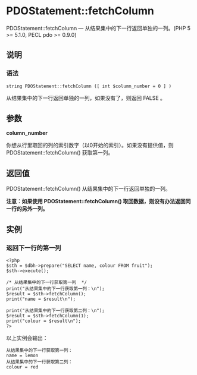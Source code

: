 # PDOStatement::fetchColumn



PDOStatement::fetchColumn — 从结果集中的下一行返回单独的一列。(PHP 5 &gt;= 5.1.0, PECL pdo &gt;= 0.9.0)

## 说明

### 语法

```
string PDOStatement::fetchColumn ([ int $column_number = 0 ] )

```

从结果集中的下一行返回单独的一列，如果没有了，则返回 FALSE 。

## 参数

**column_number**

你想从行里取回的列的索引数字（以0开始的索引）。如果没有提供值，则 PDOStatement::fetchColumn() 获取第一列。

## 返回值

PDOStatement::fetchColumn() 从结果集中的下一行返回单独的一列。

**注意：**如果使用 PDOStatement::fetchColumn() 取回数据，则没有办法返回同一行的另外一列。****

## 实例

### 返回下一行的第一列

```
<?php
$sth = $dbh->prepare("SELECT name, colour FROM fruit");
$sth->execute();

/* 从结果集中的下一行获取第一列  */
print("从结果集中的下一行获取第一列：\n");
$result = $sth->fetchColumn();
print("name = $result\n");

print("从结果集中的下一行获取第二列：\n");
$result = $sth->fetchColumn(1);
print("colour = $result\n");
?>

```

以上实例会输出：

```
从结果集中的下一行获取第一列：
name = lemon
从结果集中的下一行获取第二列：
colour = red

```



